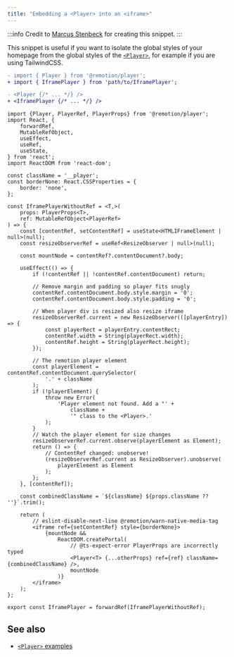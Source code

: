 ```yaml
---
title: "Embedding a <Player> into an <iframe>"
---
```


:::info
Credit to [Marcus Stenbeck](https://twitter.com/marcusstenbeck) for creating this snippet.
:::

This snippet is useful if you want to isolate the global styles of your homepage from the global styles of the [`<Player>`](/docs/player), for example if you are using TailwindCSS.

  
```diff title="Usage"
- import { Player } from '@remotion/player';
+ import { IframePlayer } from 'path/to/IframePlayer';

- <Player {/* ... */} />
+ <IframePlayer {/* ... */} />
```

```tsx title="IframePlayer.tsx"
import {Player, PlayerRef, PlayerProps} from '@remotion/player';
import React, {
	forwardRef,
	MutableRefObject,
	useEffect,
	useRef,
	useState,
} from 'react';
import ReactDOM from 'react-dom';

const className = '__player';
const borderNone: React.CSSProperties = {
	border: 'none',
};

const IframePlayerWithoutRef = <T,>(
	props: PlayerProps<T>,
	ref: MutableRefObject<PlayerRef>
) => {
	const [contentRef, setContentRef] = useState<HTMLIFrameElement | null>(null);
	const resizeObserverRef = useRef<ResizeObserver | null>(null);

	const mountNode = contentRef?.contentDocument?.body;

	useEffect(() => {
		if (!contentRef || !contentRef.contentDocument) return;

		// Remove margin and padding so player fits snugly
		contentRef.contentDocument.body.style.margin = '0';
		contentRef.contentDocument.body.style.padding = '0';

		// When player div is resized also resize iframe
		resizeObserverRef.current = new ResizeObserver(([playerEntry]) => {
			const playerRect = playerEntry.contentRect;
			contentRef.width = String(playerRect.width);
			contentRef.height = String(playerRect.height);
		});

		// The remotion player element
		const playerElement = contentRef.contentDocument.querySelector(
			'.' + className
		);
		if (!playerElement) {
			throw new Error(
				'Player element not found. Add a "' +
					className +
					'" class to the <Player>.'
			);
		}
		// Watch the player element for size changes
		resizeObserverRef.current.observe(playerElement as Element);
		return () => {
			// ContentRef changed: unobserve!
			(resizeObserverRef.current as ResizeObserver).unobserve(
				playerElement as Element
			);
		};
	}, [contentRef]);

	const combinedClassName = `${className} ${props.className ?? ''}`.trim();

	return (
		// eslint-disable-next-line @remotion/warn-native-media-tag
		<iframe ref={setContentRef} style={borderNone}>
			{mountNode &&
				ReactDOM.createPortal(
					// @ts-expect-error PlayerProps are incorrectly typed
					<Player<T> {...otherProps} ref={ref} className={combinedClassName} />,
					mountNode
				)}
		</iframe>
	);
};

export const IframePlayer = forwardRef(IframePlayerWithoutRef);
```

## See also

- [`<Player>` examples](/docs/player/examples)
